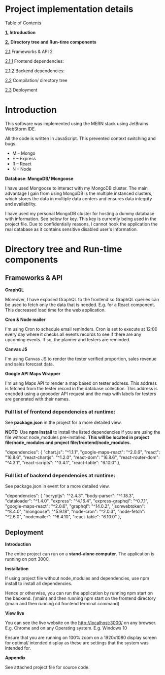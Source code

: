 # **Project implementation details**

Table of Contents

**[1.](#_Toc44797346)** **Introduction**

**[2.](#_Toc44797347)** **Directory tree and Run-time components**

[2.1](#_Toc44797348) Frameworks &amp; API 2

[2.1.1](#_Toc44797349) Frontend dependencies:

[2.1.2](#_Toc44797350) Backend dependencies:

[2.2](#_Toc44797351) Compilation/ directory tree

[2.3](#_Toc44797352) Deployment


# Introduction

This software was implemented using the MERN stack using JetBrains WebStorm IDE.

All the code is written in JavaScript. This prevented context switching and bugs.

- M – Mongo
- E – Express
- R – React
- N – Node

**Database: MongoDB/ Mongoose**

I have used Mongoose to interact with my MongoDB cluster. The main advantage I gain from using MongoDB is the multiple instanced clusters, which stores the data in multiple data centers and ensures data integrity and availability.

I have used my personal MongoDB cluster for hosting a dummy database with information. See below for key. This key is currently being used in the project file. Due to confidentially reasons, I cannot hook the application the real database as it contains sensitive disabled user&#39;s information.

# Directory tree and Run-time components

## Frameworks &amp; API

**GraphQL**

Moreover, I have exposed GraphQL to the frontend so GraphQL queries can be used to fetch only the data that is needed. E.g. for a React component. This decreased load time for the web application.

**Cron &amp; Node mailer**

I&#39;m using Cron to schedule email reminders. Cron is set to execute at 12:00 every day where it checks all events records to see if there are any upcoming events. If so, the planner and testers are reminded.

**Canvas JS**

I&#39;m using Canvas JS to render the tester verified proportion, sales revenue and sales forecast data.

**Google API Maps Wrapper**

I&#39;m using Maps API to render a map based on tester address. This address is fetched from the tester record in the database collection. This address is encoded using a geocoder API request and the map with labels for testers are generated with their names.

### Full list of frontend dependencies at runtime:

See **package.json** in the project for a more detailed view.

**NOTE:** Use **npm install** to install the listed dependencies if you are using the file without node\_modules pre-installed. **This will be located in project file/node\_modules and project file/frontend/node\_modules.**

&quot;dependencies&quot;: {
&quot;chart.js&quot;: &quot;^1.1.1&quot;,
&quot;google-maps-react&quot;: &quot;^2.0.6&quot;,
&quot;react&quot;: &quot;16.8.6&quot;,
&quot;react-chartjs&quot;: &quot;^1.2.0&quot;,
&quot;react-dom&quot;: &quot;16.8.6&quot;,
&quot;react-router-dom&quot;: &quot;^4.3.1&quot;,
&quot;react-scripts&quot;: &quot;^3.4.1&quot;,
&quot;react-table&quot;: &quot;6.10.0&quot;
},

### Full list of backend dependencies at runtime:

See package.json in event for a more detailed view.

&quot;dependencies&quot;: {
&quot;bcryptjs&quot;: &quot;^2.4.3&quot;,
&quot;body-parser&quot;: &quot;^1.18.3&quot;,
&quot;dataloader&quot;: &quot;^1.4.0&quot;,
&quot;express&quot;: &quot;^4.16.4&quot;,
&quot;express-graphql&quot;: &quot;^0.7.1&quot;,
&quot;google-maps-react&quot;: &quot;^2.0.6&quot;,
&quot;graphql&quot;: &quot;^14.0.2&quot;,
&quot;jsonwebtoken&quot;: &quot;^8.4.0&quot;,
&quot;mongoose&quot;: &quot;^5.9.18&quot;,
&quot;node-cron&quot;: &quot;^2.0.3&quot;,
&quot;node-fetch&quot;: &quot;^2.6.0&quot;,
&quot;nodemailer&quot;: &quot;^6.4.10&quot;,
&quot;react-table&quot;: &quot;6.10.0&quot;
},


## Deployment

**Introduction**

The entire project can run on a **stand-alone computer**. The application is running on port 3000.

**Installation**

If using project file without node\_modules and dependencies, use npm install to install all dependencies.

Hence or otherwise, you can run the application by running npm start on the backend. (\main) and then running npm start on the frontend directory (\main and then running cd frontend terminal command)

**View live**

You can see the live website on the [http://localhost:3000/](http://localhost:3000/) on any browser. E.g. Chrome and on any Operating system. E.g. Windows 10

Ensure that you are running on 100% zoom on a 1920x1080 display screen for optimal/ intended display as these are settings that the system was intended for.

**Appendix**

See attached project file for source code.




 
